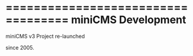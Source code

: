 ===================================
        miniCMS Development
===================================
miniCMS v3 Project re-launched

since 2005.

